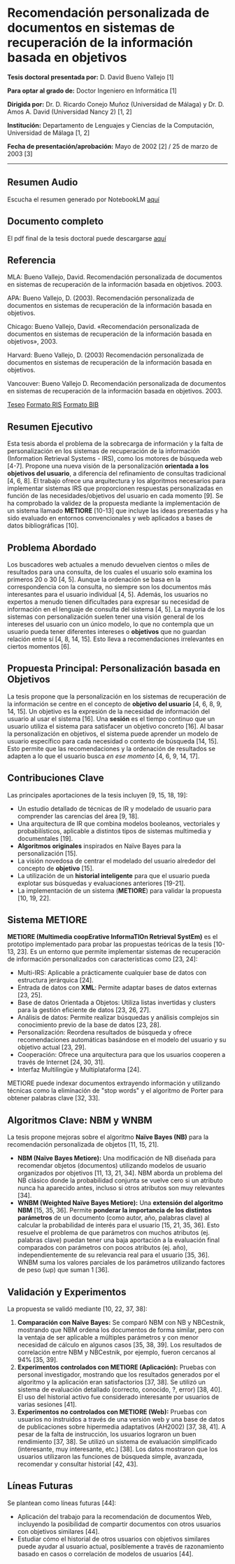 # Recomendación personalizada de documentos en sistemas de recuperación de la información basada en objetivos

**Tesis doctoral presentada por:** D. David Bueno Vallejo [1]

**Para optar al grado de:** Doctor Ingeniero en Informática [1]

**Dirigida por:** Dr. D. Ricardo Conejo Muñoz (Universidad de Málaga) y Dr. D. Amos A. David (Universidad Nancy 2) [1, 2]

**Institución:** Departamento de Lenguajes y Ciencias de la Computación, Universidad de Málaga [1, 2]

**Fecha de presentación/aprobación:** Mayo de 2002 [2] / 25 de marzo de 2003 [3]

---
## Resumen Audio
Escucha el resumen generado por NotebookLM [aquí](https://davidbuenov.github.io/tesis/ResumenTesisNotebookLM.wav)
## Documento completo 
El pdf final de la tesis doctoral puede descargarse [aquí](https://davidbuenov.github.io/tesis/Tesis%20Doctoral%20David%20Bueno.pdf)
## Referencia
MLA:     Bueno Vallejo, David. Recomendación personalizada de documentos en sistemas de recuperación de la información basada en objetivos. 2003.

APA:     Bueno Vallejo, D. (2003). Recomendación personalizada de documentos en sistemas de recuperación de la información basada en objetivos.

Chicago: Bueno Vallejo, David. «Recomendación personalizada de documentos en sistemas de recuperación de la información basada en objetivos», 2003.

Harvard: Bueno Vallejo, D. (2003) Recomendación personalizada de documentos en sistemas de recuperación de la información basada en objetivos.

Vancouver:  Bueno Vallejo D. Recomendación personalizada de documentos en sistemas de recuperación de la información basada en objetivos. 2003.


 [Teseo](https://www.educacion.gob.es/teseo/imprimirFichaConsulta.do?idFicha=95261)
 [Formato RIS](https://davidbuenov.github.io/tesis/dialnet.ris)
 [Formato BIB](https://davidbuenov.github.io/tesis/dialnet.bib)
## Resumen Ejecutivo

Esta tesis aborda el problema de la sobrecarga de información y la falta de personalización en los sistemas de recuperación de la información (Information Retrieval Systems - IRS), como los motores de búsqueda web [4-7]. Propone una nueva visión de la personalización **orientada a los objetivos del usuario**, a diferencia del refinamiento de consultas tradicional [4, 6, 8]. El trabajo ofrece una arquitectura y los algoritmos necesarios para implementar sistemas IRS que proporcionen respuestas personalizadas en función de las necesidades/objetivos del usuario en cada momento [9]. Se ha comprobado la validez de la propuesta mediante la implementación de un sistema llamado **METIORE** [10-13] que incluye las ideas presentadas y ha sido evaluado en entornos convencionales y web aplicados a bases de datos bibliográficas [10].

## Problema Abordado

Los buscadores web actuales a menudo devuelven cientos o miles de resultados para una consulta, de los cuales el usuario solo examina los primeros 20 o 30 [4, 5]. Aunque la ordenación se basa en la correspondencia con la consulta, no siempre son los documentos más interesantes para el usuario individual [4, 5]. Además, los usuarios no expertos a menudo tienen dificultades para expresar su necesidad de información en el lenguaje de consulta del sistema [4, 5]. La mayoría de los sistemas con personalización suelen tener una visión general de los intereses del usuario con un único modelo, lo que no contempla que un usuario pueda tener diferentes intereses o **objetivos** que no guardan relación entre sí [4, 8, 14, 15]. Esto lleva a recomendaciones irrelevantes en ciertos momentos [6].

## Propuesta Principal: Personalización basada en Objetivos

La tesis propone que la personalización en los sistemas de recuperación de la información se centre en el concepto de **objetivo del usuario** [4, 6, 8, 9, 14, 15]. Un objetivo es la expresión de la necesidad de información del usuario al usar el sistema [16]. Una **sesión** es el tiempo continuo que un usuario utiliza el sistema para satisfacer un objetivo concreto [16]. Al basar la personalización en objetivos, el sistema puede aprender un modelo de usuario específico para cada necesidad o contexto de búsqueda [14, 15]. Esto permite que las recomendaciones y la ordenación de resultados se adapten a lo que el usuario busca *en ese momento* [4, 6, 9, 14, 17].

## Contribuciones Clave

Las principales aportaciones de la tesis incluyen [9, 15, 18, 19]:
*   Un estudio detallado de técnicas de IR y modelado de usuario para comprender las carencias del área [9, 18].
*   Una arquitectura de IR que combina modelos booleanos, vectoriales y probabilísticos, aplicable a distintos tipos de sistemas multimedia y documentales [19].
*   **Algoritmos originales** inspirados en Naïve Bayes para la personalización [15].
*   La visión novedosa de centrar el modelado del usuario alrededor del concepto de **objetivo** [15].
*   La utilización de un **historial inteligente** para que el usuario pueda explotar sus búsquedas y evaluaciones anteriores [19-21].
*   La implementación de un sistema (**METIORE**) para validar la propuesta [10, 19, 22].

## Sistema METIORE

**METIORE (Multimedia coopErative InformaTIOn Retrieval SystEm)** es el prototipo implementado para probar las propuestas teóricas de la tesis [10-13, 23]. Es un entorno que permite implementar sistemas de recuperación de información personalizados con características como [23, 24]:
*   Multi-IRS: Aplicable a prácticamente cualquier base de datos con estructura jerárquica [24].
*   Entrada de datos con **XML**: Permite adaptar bases de datos externas [23, 25].
*   Base de datos Orientada a Objetos: Utiliza listas invertidas y clusters para la gestión eficiente de datos [23, 26, 27].
*   Análisis de datos: Permite realizar búsquedas y análisis complejos sin conocimiento previo de la base de datos [23, 28].
*   Personalización: Reordena resultados de búsqueda y ofrece recomendaciones automáticas basándose en el modelo del usuario y su objetivo actual [23, 29].
*   Cooperación: Ofrece una arquitectura para que los usuarios cooperen a través de Internet [24, 30, 31].
*   Interfaz Multilingüe y Multiplataforma [24].

METIORE puede indexar documentos extrayendo información y utilizando técnicas como la eliminación de "stop words" y el algoritmo de Porter para obtener palabras clave [32, 33].

## Algoritmos Clave: NBM y WNBM

La tesis propone mejoras sobre el algoritmo **Naïve Bayes (NB)** para la recomendación personalizada de objetos [11, 15, 21].
*   **NBM (Naïve Bayes Metiore):** Una modificación de NB diseñada para recomendar objetos (documentos) utilizando modelos de usuario organizados por objetivos [11, 13, 21, 34]. NBM aborda un problema del NB clásico donde la probabilidad conjunta se vuelve cero si un atributo nunca ha aparecido antes, incluso si otros atributos son muy relevantes [34].
*   **WNBM (Weighted Naïve Bayes Metiore):** Una **extensión del algoritmo NBM** [15, 35, 36]. Permite **ponderar la importancia de los distintos parámetros** de un documento (como autor, año, palabras clave) al calcular la probabilidad de interés para el usuario [15, 21, 35, 36]. Esto resuelve el problema de que parámetros con muchos atributos (ej. palabras clave) puedan tener una baja aportación a la evaluación final comparados con parámetros con pocos atributos (ej. año), independientemente de su relevancia real para el usuario [35, 36]. WNBM suma los valores parciales de los parámetros utilizando factores de peso (ωp) que suman 1 [36].

## Validación y Experimentos

La propuesta se validó mediante [10, 22, 37, 38]:
1.  **Comparación con Naïve Bayes:** Se comparó NBM con NB y NBCestnik, mostrando que NBM ordena los documentos de forma similar, pero con la ventaja de ser aplicable a múltiples parámetros y con menor necesidad de cálculo en algunos casos [35, 38, 39]. Los resultados de correlación entre NBM y NBCestnik, por ejemplo, fueron cercanos al 94% [35, 39].
2.  **Experimentos controlados con METIORE (Aplicación):** Pruebas con personal investigador, mostrando que los resultados generados por el algoritmo y la aplicación eran satisfactorios [37, 38]. Se utilizó un sistema de evaluación detallado (correcto, conocido, ?, error) [38, 40]. El uso del historial activo fue considerado interesante por usuarios de varias sesiones [41].
3.  **Experimentos no controlados con METIORE (Web):** Pruebas con usuarios no instruidos a través de una versión web y una base de datos de publicaciones sobre hipermedia adaptativos (AH2002) [37, 38, 41]. A pesar de la falta de instrucción, los usuarios lograron un buen rendimiento [37, 38]. Se utilizó un sistema de evaluación simplificado (interesante, muy interesante, etc.) [38]. Los datos mostraron que los usuarios utilizaron las funciones de búsqueda simple, avanzada, recomendar y consultar historial [42, 43].

## Líneas Futuras

Se plantean como líneas futuras [44]:
*   Aplicación del trabajo para la recomendación de documentos Web, incluyendo la posibilidad de compartir documentos con otros usuarios con objetivos similares [44].
*   Estudiar cómo el historial de otros usuarios con objetivos similares puede ayudar al usuario actual, posiblemente a través de razonamiento basado en casos o correlación de modelos de usuarios [44].

